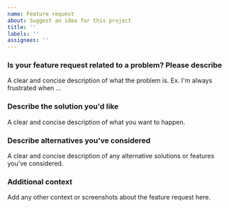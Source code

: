 ```yaml
---
name: Feature request
about: Suggest an idea for this project
title: ''
labels: ''
assignees: ''
---
```

### Is your feature request related to a problem? Please describe
A clear and concise description of what the problem is. Ex. I'm always frustrated when ...

### Describe the solution you'd like
A clear and concise description of what you want to happen.

### Describe alternatives you've considered
A clear and concise description of any alternative solutions or features you've considered.

### Additional context
Add any other context or screenshots about the feature request here.
